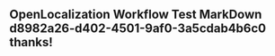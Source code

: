 <properties
ms.topic="hero-topic"
ms.test1="hero-topic"
ms.test2="test"/>

## OpenLocalization Workflow Test MarkDown d8982a26-d402-4501-9af0-3a5cdab4b6c0 thanks!
